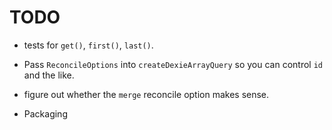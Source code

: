 # TODO

- tests for `get()`, `first()`, `last()`.

- Pass `ReconcileOptions` into `createDexieArrayQuery` so you can
  control `id` and the like.

- figure out whether the `merge` reconcile option makes sense.

- Packaging
